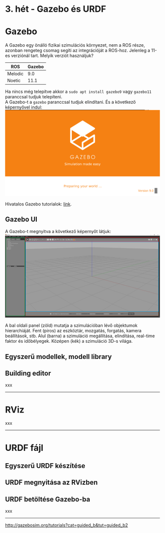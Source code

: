 [//]: # (Image References)

[image1]: ./assets/gazebo_1.png "Gazebo"
[image2]: ./assets/gazebo_2.png "Gazebo"

[image3]: ./assets/vcxsrv_1.png "VcXsrv"
[image4]: ./assets/vcxsrv_2.png "VcXsrv"
[image5]: ./assets/vcxsrv_3.png "VcXsrv"
[image6]: ./assets/rqt_1.png "rqt"
[image7]: ./assets/rqt_2.png "rqt"
[image8]: ./assets/rqt_3.png "rqt"
[image9]: ./assets/rqt_4.png "rqt" 


# 3. hét - Gazebo és URDF


# Gazebo

A Gazebo egy önálló fizikai szimulációs környezet, nem a ROS része, azonban rengeteg csomag segíti az integrációját a ROS-hoz. Jelenleg a 11-es verziónál tart. Melyik verziót használjuk?

| ROS     | Gazebo |
|---------|--------|
| Melodic | 9.0    |
| Noetic  | 11.1   |

Ha nincs még telepítve akkor a `sudo apt install gazebo9` vagy `gazebo11` paranccsal tudjuk telepíteni.  
A Gazebo-t a `gazebo` paranccsal tudjuk elindítani. És a következő képernyővel indul:  
![alt text][image1]

Hivatalos Gazebo tutorialok: [link](http://gazebosim.org/tutorials).

## Gazebo UI
A Gazebo-t megnyitva a következő képernyőt látjuk:
![alt text][image2]

A bal oldali panel (zöld) mutatja a szimulációban lévő objektumok hierarchiáját.
Fent (piros) az eszköztár, mozgatás, forgatás, kamera beállítások, stb.
Alul (barna) a szimuláció megállítása, elindítása, real-time faktor és időbélyegek.
Középen (kék) a szimuláció 3D-s világa.

## Egyszerű modellek, modell library

## Building editor


xxx

---

# RViz

xxx

---


# URDF fájl

## Egyszerű URDF készítése

## URDF megnyitása az RVizben

## URDF betöltése Gazebo-ba

xxx

---



http://gazebosim.org/tutorials?cat=guided_b&tut=guided_b2




